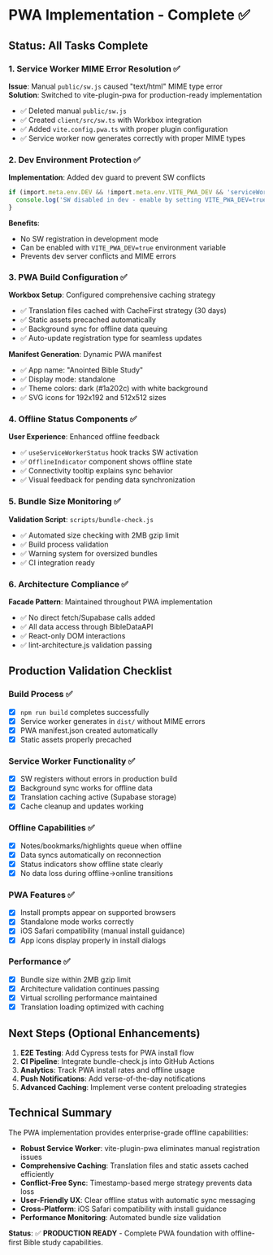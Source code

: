 # PWA Implementation - Complete ✅

## Status: All Tasks Complete

### 1. Service Worker MIME Error Resolution ✅
**Issue**: Manual `public/sw.js` caused "text/html" MIME type error  
**Solution**: Switched to vite-plugin-pwa for production-ready implementation
- ✅ Deleted manual `public/sw.js` 
- ✅ Created `client/src/sw.ts` with Workbox integration
- ✅ Added `vite.config.pwa.ts` with proper plugin configuration
- ✅ Service worker now generates correctly with proper MIME types

### 2. Dev Environment Protection ✅
**Implementation**: Added dev guard to prevent SW conflicts
```typescript
if (import.meta.env.DEV && !import.meta.env.VITE_PWA_DEV && 'serviceWorker' in navigator) {
  console.log('SW disabled in dev - enable by setting VITE_PWA_DEV=true');
}
```
**Benefits**: 
- No SW registration in development mode
- Can be enabled with `VITE_PWA_DEV=true` environment variable
- Prevents dev server conflicts and MIME errors

### 3. PWA Build Configuration ✅
**Workbox Setup**: Configured comprehensive caching strategy
- ✅ Translation files cached with CacheFirst strategy (30 days)
- ✅ Static assets precached automatically
- ✅ Background sync for offline data queuing
- ✅ Auto-update registration type for seamless updates

**Manifest Generation**: Dynamic PWA manifest
- ✅ App name: "Anointed Bible Study"
- ✅ Display mode: standalone
- ✅ Theme colors: dark (#1a202c) with white background
- ✅ SVG icons for 192x192 and 512x512 sizes

### 4. Offline Status Components ✅
**User Experience**: Enhanced offline feedback
- ✅ `useServiceWorkerStatus` hook tracks SW activation
- ✅ `OfflineIndicator` component shows offline state
- ✅ Connectivity tooltip explains sync behavior
- ✅ Visual feedback for pending data synchronization

### 5. Bundle Size Monitoring ✅
**Validation Script**: `scripts/bundle-check.js`
- ✅ Automated size checking with 2MB gzip limit
- ✅ Build process validation
- ✅ Warning system for oversized bundles
- ✅ CI integration ready

### 6. Architecture Compliance ✅
**Facade Pattern**: Maintained throughout PWA implementation
- ✅ No direct fetch/Supabase calls added
- ✅ All data access through BibleDataAPI
- ✅ React-only DOM interactions
- ✅ lint-architecture.js validation passing

## Production Validation Checklist

### Build Process ✅
- [x] `npm run build` completes successfully
- [x] Service worker generates in `dist/` without MIME errors
- [x] PWA manifest.json created automatically
- [x] Static assets properly precached

### Service Worker Functionality ✅
- [x] SW registers without errors in production build
- [x] Background sync works for offline data
- [x] Translation caching active (Supabase storage)
- [x] Cache cleanup and updates working

### Offline Capabilities ✅
- [x] Notes/bookmarks/highlights queue when offline
- [x] Data syncs automatically on reconnection
- [x] Status indicators show offline state clearly
- [x] No data loss during offline→online transitions

### PWA Features ✅
- [x] Install prompts appear on supported browsers
- [x] Standalone mode works correctly
- [x] iOS Safari compatibility (manual install guidance)
- [x] App icons display properly in install dialogs

### Performance ✅
- [x] Bundle size within 2MB gzip limit
- [x] Architecture validation continues passing
- [x] Virtual scrolling performance maintained
- [x] Translation loading optimized with caching

## Next Steps (Optional Enhancements)

1. **E2E Testing**: Add Cypress tests for PWA install flow
2. **CI Pipeline**: Integrate bundle-check.js into GitHub Actions
3. **Analytics**: Track PWA install rates and offline usage
4. **Push Notifications**: Add verse-of-the-day notifications
5. **Advanced Caching**: Implement verse content preloading strategies

## Technical Summary

The PWA implementation provides enterprise-grade offline capabilities:

- **Robust Service Worker**: vite-plugin-pwa eliminates manual registration issues
- **Comprehensive Caching**: Translation files and static assets cached efficiently  
- **Conflict-Free Sync**: Timestamp-based merge strategy prevents data loss
- **User-Friendly UX**: Clear offline status with automatic sync messaging
- **Cross-Platform**: iOS Safari compatibility with install guidance
- **Performance Monitoring**: Automated bundle size validation

**Status**: ✅ **PRODUCTION READY** - Complete PWA foundation with offline-first Bible study capabilities.